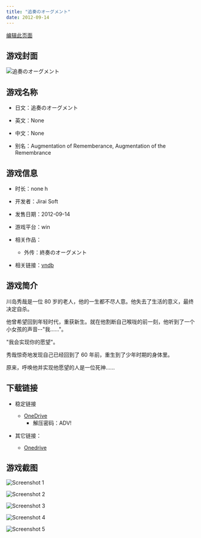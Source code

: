 ```yaml
---
title: "追奏のオーグメント"
date: 2012-09-14
---
```

[编辑此页面](https://github.com/ACG-3/ADV3-source/blob/main/source/_posts/games/%E8%BF%BD%E5%A5%8F%E3%81%AE%E3%82%AA%E3%83%BC%E3%82%B0%E3%83%A1%E3%83%B3%E3%83%88.md)

## 游戏封面

![追奏のオーグメント](https://pan.timero.xyz/d/onedrive/img_lib_001/%E8%BF%BD%E5%A5%8F%E3%81%AE%E3%82%AA%E3%83%BC%E3%82%B0%E3%83%A1%E3%83%B3%E3%83%88_cover.avif)


## 游戏名称

- 日文：追奏のオーグメント
- 英文：None
- 中文：None

- 别名：Augmentation of Rememberance, Augmentation of the Remembrance


## 游戏信息

- 时长：none h
- 开发者：Jirai Soft
- 发售日期：2012-09-14
- 游戏平台：win
- 相关作品：
   - 外传：終奏のオーグメント

- 相关链接：[vndb](https://vndb.org/v9890)


## 游戏简介

川岛秀哉是一位 80 岁的老人，他的一生都不尽人意。他失去了生活的意义，最终决定自杀。

他曾希望回到年轻时代，重获新生。就在他割断自己喉咙的前一刻，他听到了一个小女孩的声音--"我......"。

"我会实现你的愿望"。

秀哉惊奇地发现自己已经回到了 60 年前，重生到了少年时期的身体里。

原来，呼唤他并实现他愿望的人是一位死神......


## 下载链接

- 稳定链接
    - [OneDrive](https://pan.timero.xyz/onedrive/adv_lib_001/%E8%BF%BD%E5%A5%8F%E3%81%AE%E3%82%AA%E3%83%BC%E3%82%B0%E3%83%A1%E3%83%B3%E3%83%88)
        - 解压密码：ADV!

- 其它链接：
    - [Onedrive](https://nagami05.sharepoint.com/:f:/s/Type-1R/EgCydJuy9AVBhYL7KFt5eyMBUXQwUzPfA85z_SIW0CMxwQ)
        
        


## 游戏截图


![Screenshot 1](https://pan.timero.xyz/d/onedrive/img_lib_001/%E8%BF%BD%E5%A5%8F%E3%81%AE%E3%82%AA%E3%83%BC%E3%82%B0%E3%83%A1%E3%83%B3%E3%83%88_Screenshot_1.avif)

![Screenshot 2](https://pan.timero.xyz/d/onedrive/img_lib_001/%E8%BF%BD%E5%A5%8F%E3%81%AE%E3%82%AA%E3%83%BC%E3%82%B0%E3%83%A1%E3%83%B3%E3%83%88_Screenshot_2.avif)

![Screenshot 3](https://pan.timero.xyz/d/onedrive/img_lib_001/%E8%BF%BD%E5%A5%8F%E3%81%AE%E3%82%AA%E3%83%BC%E3%82%B0%E3%83%A1%E3%83%B3%E3%83%88_Screenshot_3.avif)

![Screenshot 4](https://pan.timero.xyz/d/onedrive/img_lib_001/%E8%BF%BD%E5%A5%8F%E3%81%AE%E3%82%AA%E3%83%BC%E3%82%B0%E3%83%A1%E3%83%B3%E3%83%88_Screenshot_4.avif)

![Screenshot 5](https://pan.timero.xyz/d/onedrive/img_lib_001/%E8%BF%BD%E5%A5%8F%E3%81%AE%E3%82%AA%E3%83%BC%E3%82%B0%E3%83%A1%E3%83%B3%E3%83%88_Screenshot_5.avif)

